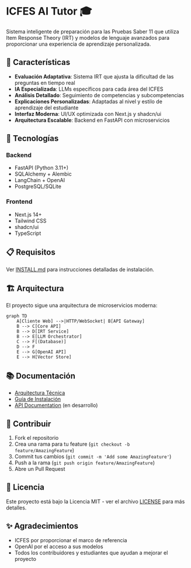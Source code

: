 # ICFES AI Tutor 🎓

Sistema inteligente de preparación para las Pruebas Saber 11 que utiliza Item Response Theory (IRT) y modelos de lenguaje avanzados para proporcionar una experiencia de aprendizaje personalizada.

## 🌟 Características

- **Evaluación Adaptativa**: Sistema IRT que ajusta la dificultad de las preguntas en tiempo real
- **IA Especializada**: LLMs específicos para cada área del ICFES
- **Análisis Detallado**: Seguimiento de competencias y subcompetencias
- **Explicaciones Personalizadas**: Adaptadas al nivel y estilo de aprendizaje del estudiante
- **Interfaz Moderna**: UI/UX optimizada con Next.js y shadcn/ui
- **Arquitectura Escalable**: Backend en FastAPI con microservicios

## 🚀 Tecnologías

### Backend
- FastAPI (Python 3.11+)
- SQLAlchemy + Alembic
- LangChain + OpenAI
- PostgreSQL/SQLite

### Frontend
- Next.js 14+
- Tailwind CSS
- shadcn/ui
- TypeScript

## 📋 Requisitos

Ver [INSTALL.md](INSTALL.md) para instrucciones detalladas de instalación.

## 🏗️ Arquitectura

El proyecto sigue una arquitectura de microservicios moderna:

```mermaid
graph TD
    A[Cliente Web] -->|HTTP/WebSocket| B[API Gateway]
    B --> C[Core API]
    B --> D[IRT Service]
    B --> E[LLM Orchestrator]
    C --> F[(Database)]
    D --> F
    E --> G[OpenAI API]
    E --> H[Vector Store]
```

## 📚 Documentación

- [Arquitectura Técnica](icfes-ai-architecture.md)
- [Guía de Instalación](INSTALL.md)
- [API Documentation](http://localhost:8000/docs) (en desarrollo)

## 🤝 Contribuir

1. Fork el repositorio
2. Crea una rama para tu feature (`git checkout -b feature/AmazingFeature`)
3. Commit tus cambios (`git commit -m 'Add some AmazingFeature'`)
4. Push a la rama (`git push origin feature/AmazingFeature`)
5. Abre un Pull Request

## 📝 Licencia

Este proyecto está bajo la Licencia MIT - ver el archivo [LICENSE](LICENSE) para más detalles.

## ✨ Agradecimientos

- ICFES por proporcionar el marco de referencia
- OpenAI por el acceso a sus modelos
- Todos los contribuidores y estudiantes que ayudan a mejorar el proyecto 